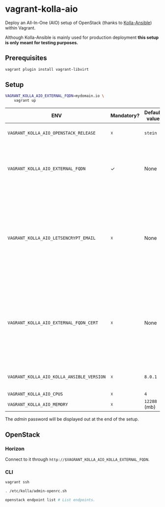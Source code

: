 # vagrant-kolla-aio

Deploy an All-In-One (AIO) setup of OpenStack (thanks to [Kolla-Ansible](https://docs.openstack.org/kolla-ansible/latest/)) within Vagrant.

Although Kolla-Ansible is mainly used for production deployment **this setup is only meant for testing purposes.**

## Prerequisites

```bash
vagrant plugin install vagrant-libvirt
```

## Setup

```bash
VAGRANT_KOLLA_AIO_EXTERNAL_FQDN=mydomain.io \
    vagrant up
```

| ENV | Mandatory? | Default value | Description |
|-|-|-|-|
| `VAGRANT_KOLLA_AIO_OPENSTACK_RELEASE` | ☓ | `stein` | Version of OpenStack to install. |
| `VAGRANT_KOLLA_AIO_EXTERNAL_FQDN` | ✓ | None | URL through which OpenStack will be accessed from outside |
| `VAGRANT_KOLLA_AIO_LETSENCRYPT_EMAIL` | ☓ | None | Enables the external TLS termination. It must be completed with the email address associated with your Let's Encrypt account |
| `VAGRANT_KOLLA_AIO_EXTERNAL_FQDN_CERT` | ☓ | None | Enables the external TLS termination. It must be completed with a private key and a fullchain certificate (PEM format) |
| `VAGRANT_KOLLA_AIO_KOLLA_ANSIBLE_VERSION` | ☓ | `8.0.1` | Version of [kolla-ansible](https://pypi.org/project/kolla-ansible/) to install. |
| `VAGRANT_KOLLA_AIO_CPUS` | ☓ | `4` | CPUs |
| `VAGRANT_KOLLA_AIO_MEMORY` | ☓ | `12288` (mb) | RAM |

The *admin* password will be displayed out at the end of the setup.

## OpenStack

### Horizon

Connect to it through `http://$VAGRANT_KOLLA_AIO_KOLLA_EXTERNAL_FQDN`.

### CLI

```bash
vagrant ssh

. /etc/kolla/admin-openrc.sh

openstack endpoint list # List endpoints.
```

